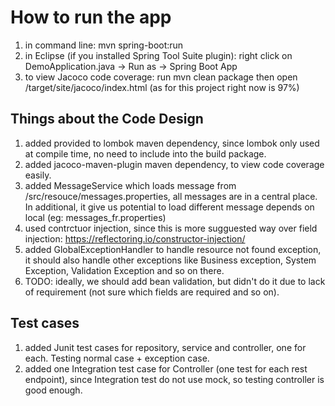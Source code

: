 How to run the app
==================
1) in command line: mvn spring-boot:run
2) in Eclipse (if you installed Spring Tool Suite plugin): right click on DemoApplication.java -> Run as -> Spring Boot App
3) to view Jacoco code coverage: run mvn clean package then open /target/site/jacoco/index.html (as for this project right now is 97%) 

## Things about the Code Design
1) added <scope>provided</scope> to lombok maven dependency, since lombok only used at compile time, no need to include into the build package.
2) added jacoco-maven-plugin maven dependency, to view code coverage easily.
3) added MessageService which loads message from /src/resouce/messages.properties, all messages are in a central place. In additional, it give us potential to load different message depends on local (eg: messages_fr.properties) 
4) used contrctuor injection, since this is more sugguested way over field injection: https://reflectoring.io/constructor-injection/
5) added GlobalExceptionHandler to handle resource not found exception, it should also handle other exceptions like Business exception, System Exception, Validation Exception and so on there. 
6) TODO: ideally, we should add bean validation, but didn't do it due to lack of requirement (not sure which fields are required and so on).

## Test cases
1) added Junit test cases for repository, service and controller, one for each. Testing normal case + exception case.
2) added one Integration test case for Controller (one test for each rest endpoint), since Integration test do not use mock, so testing controller is good enough.
